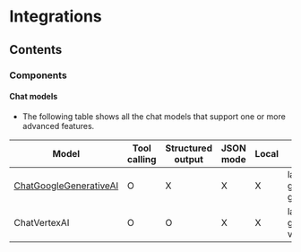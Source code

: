 # Integrations

## Contents

### Components

#### Chat models

- The following table shows all the chat models that support one or more advanced features.

|Model|Tool calling|Structured output|JSON mode|Local|Package|
|-|-|-|-|-|-|
|[ChatGoogleGenerativeAI](chat-google-generative-ai.md)|O|X|X|X|langchain-google-genai|
|ChatVertexAI|O|O|X|X|langchain-google-vertexai|
